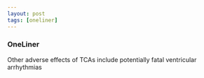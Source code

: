 ```yaml
---
layout: post
tags: [oneliner]
---
```



### OneLiner

Other adverse effects of TCAs include potentially fatal ventricular arrhythmias
